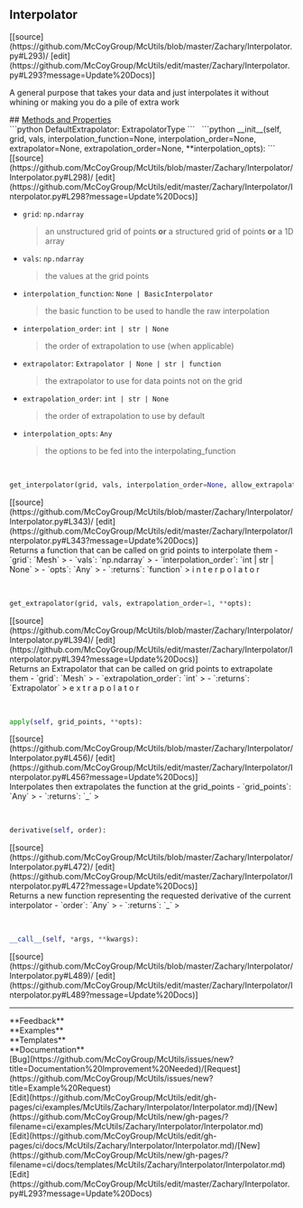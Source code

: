 ## <a id="McUtils.Zachary.Interpolator.Interpolator">Interpolator</a> 

<div class="docs-source-link" markdown="1">
[[source](https://github.com/McCoyGroup/McUtils/blob/master/Zachary/Interpolator.py#L293)/
[edit](https://github.com/McCoyGroup/McUtils/edit/master/Zachary/Interpolator.py#L293?message=Update%20Docs)]
</div>

A general purpose that takes your data and just interpolates it without whining or making you do a pile of extra work







<div class="collapsible-section">
 <div class="collapsible-section collapsible-section-header" markdown="1">
## <a class="collapse-link" data-toggle="collapse" href="#methods" markdown="1"> Methods and Properties</a> <a class="float-right" data-toggle="collapse" href="#methods"><i class="fa fa-chevron-down"></i></a>
 </div>
 <div class="collapsible-section collapsible-section-body collapse show" id="methods" markdown="1">
 ```python
DefaultExtrapolator: ExtrapolatorType
```
<a id="McUtils.Zachary.Interpolator.Interpolator.__init__" class="docs-object-method">&nbsp;</a> 
```python
__init__(self, grid, vals, interpolation_function=None, interpolation_order=None, extrapolator=None, extrapolation_order=None, **interpolation_opts): 
```
<div class="docs-source-link" markdown="1">
[[source](https://github.com/McCoyGroup/McUtils/blob/master/Zachary/Interpolator/Interpolator.py#L298)/
[edit](https://github.com/McCoyGroup/McUtils/edit/master/Zachary/Interpolator/Interpolator.py#L298?message=Update%20Docs)]
</div>

  - `grid`: `np.ndarray`
    > an unstructured grid of points **or** a structured grid of points **or** a 1D array
  - `vals`: `np.ndarray`
    > the values at the grid points
  - `interpolation_function`: `None | BasicInterpolator`
    > the basic function to be used to handle the raw interpolation
  - `interpolation_order`: `int | str | None`
    > the order of extrapolation to use (when applicable)
  - `extrapolator`: `Extrapolator | None | str | function`
    > the extrapolator to use for data points not on the grid
  - `extrapolation_order`: `int | str | None`
    > the order of extrapolation to use by default
  - `interpolation_opts`: `Any`
    > the options to be fed into the interpolating_function


<a id="McUtils.Zachary.Interpolator.Interpolator.get_interpolator" class="docs-object-method">&nbsp;</a> 
```python
get_interpolator(grid, vals, interpolation_order=None, allow_extrapolation=True, **opts): 
```
<div class="docs-source-link" markdown="1">
[[source](https://github.com/McCoyGroup/McUtils/blob/master/Zachary/Interpolator/Interpolator.py#L343)/
[edit](https://github.com/McCoyGroup/McUtils/edit/master/Zachary/Interpolator/Interpolator.py#L343?message=Update%20Docs)]
</div>
Returns a function that can be called on grid points to interpolate them
  - `grid`: `Mesh`
    > 
  - `vals`: `np.ndarray`
    > 
  - `interpolation_order`: `int | str | None`
    > 
  - `opts`: `Any`
    > 
  - `:returns`: `function`
    > i
n
t
e
r
p
o
l
a
t
o
r


<a id="McUtils.Zachary.Interpolator.Interpolator.get_extrapolator" class="docs-object-method">&nbsp;</a> 
```python
get_extrapolator(grid, vals, extrapolation_order=1, **opts): 
```
<div class="docs-source-link" markdown="1">
[[source](https://github.com/McCoyGroup/McUtils/blob/master/Zachary/Interpolator/Interpolator.py#L394)/
[edit](https://github.com/McCoyGroup/McUtils/edit/master/Zachary/Interpolator/Interpolator.py#L394?message=Update%20Docs)]
</div>
Returns an Extrapolator that can be called on grid points to extrapolate them
  - `grid`: `Mesh`
    > 
  - `extrapolation_order`: `int`
    > 
  - `:returns`: `Extrapolator`
    > e
x
t
r
a
p
o
l
a
t
o
r


<a id="McUtils.Zachary.Interpolator.Interpolator.apply" class="docs-object-method">&nbsp;</a> 
```python
apply(self, grid_points, **opts): 
```
<div class="docs-source-link" markdown="1">
[[source](https://github.com/McCoyGroup/McUtils/blob/master/Zachary/Interpolator/Interpolator.py#L456)/
[edit](https://github.com/McCoyGroup/McUtils/edit/master/Zachary/Interpolator/Interpolator.py#L456?message=Update%20Docs)]
</div>
Interpolates then extrapolates the function at the grid_points
  - `grid_points`: `Any`
    > 
  - `:returns`: `_`
    >


<a id="McUtils.Zachary.Interpolator.Interpolator.derivative" class="docs-object-method">&nbsp;</a> 
```python
derivative(self, order): 
```
<div class="docs-source-link" markdown="1">
[[source](https://github.com/McCoyGroup/McUtils/blob/master/Zachary/Interpolator/Interpolator.py#L472)/
[edit](https://github.com/McCoyGroup/McUtils/edit/master/Zachary/Interpolator/Interpolator.py#L472?message=Update%20Docs)]
</div>
Returns a new function representing the requested derivative
of the current interpolator
  - `order`: `Any`
    > 
  - `:returns`: `_`
    >


<a id="McUtils.Zachary.Interpolator.Interpolator.__call__" class="docs-object-method">&nbsp;</a> 
```python
__call__(self, *args, **kwargs): 
```
<div class="docs-source-link" markdown="1">
[[source](https://github.com/McCoyGroup/McUtils/blob/master/Zachary/Interpolator/Interpolator.py#L489)/
[edit](https://github.com/McCoyGroup/McUtils/edit/master/Zachary/Interpolator/Interpolator.py#L489?message=Update%20Docs)]
</div>
 </div>
</div>












---


<div markdown="1" class="text-secondary">
<div class="container">
  <div class="row">
   <div class="col" markdown="1">
**Feedback**   
</div>
   <div class="col" markdown="1">
**Examples**   
</div>
   <div class="col" markdown="1">
**Templates**   
</div>
   <div class="col" markdown="1">
**Documentation**   
</div>
   <div class="col" markdown="1">
   
</div>
   <div class="col" markdown="1">
   
</div>
   <div class="col" markdown="1">
   
</div>
</div>
  <div class="row">
   <div class="col" markdown="1">
[Bug](https://github.com/McCoyGroup/McUtils/issues/new?title=Documentation%20Improvement%20Needed)/[Request](https://github.com/McCoyGroup/McUtils/issues/new?title=Example%20Request)   
</div>
   <div class="col" markdown="1">
[Edit](https://github.com/McCoyGroup/McUtils/edit/gh-pages/ci/examples/McUtils/Zachary/Interpolator/Interpolator.md)/[New](https://github.com/McCoyGroup/McUtils/new/gh-pages/?filename=ci/examples/McUtils/Zachary/Interpolator/Interpolator.md)   
</div>
   <div class="col" markdown="1">
[Edit](https://github.com/McCoyGroup/McUtils/edit/gh-pages/ci/docs/McUtils/Zachary/Interpolator/Interpolator.md)/[New](https://github.com/McCoyGroup/McUtils/new/gh-pages/?filename=ci/docs/templates/McUtils/Zachary/Interpolator/Interpolator.md)   
</div>
   <div class="col" markdown="1">
[Edit](https://github.com/McCoyGroup/McUtils/edit/master/Zachary/Interpolator.py#L293?message=Update%20Docs)   
</div>
   <div class="col" markdown="1">
   
</div>
   <div class="col" markdown="1">
   
</div>
   <div class="col" markdown="1">
   
</div>
</div>
</div>
</div>